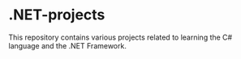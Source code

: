 # .NET-projects
This repository contains various projects related to learning the C# language and the .NET Framework.
